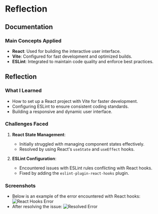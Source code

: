 # Reflection

## Documentation

### Main Concepts Applied
- **React**: Used for building the interactive user interface.
- **Vite**: Configured for fast development and optimized builds.
- **ESLint**: Integrated to maintain code quality and enforce best practices.

## Reflection

### What I Learned
- How to set up a React project with Vite for faster development.
- Configuring ESLint to ensure consistent coding standards.
- Building a responsive and dynamic user interface.

### Challenges Faced
1. **React State Management**:
   - Initially struggled with managing component states effectively.
   - Resolved by using React's `useState` and `useEffect` hooks.

2. **ESLint Configuration**:
   - Encountered issues with ESLint rules conflicting with React hooks.
   - Fixed by adding the `eslint-plugin-react-hooks` plugin.

### Screenshots
- Below is an example of the error encountered with React hooks:
  ![React Hooks Error](https://via.placeholder.com/600x400?text=React+Hooks+Error)
- After resolving the issue:
  ![Resolved Error](https://via.placeholder.com/600x400?text=Resolved+Error)
